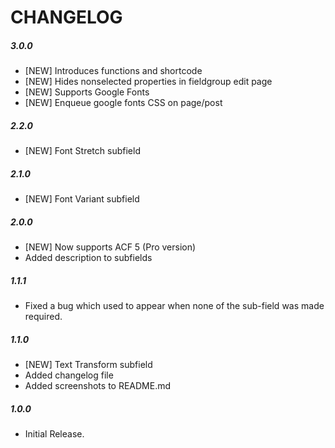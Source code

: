 # CHANGELOG

##### 3.0.0
* [NEW] Introduces functions and shortcode
* [NEW] Hides nonselected properties in fieldgroup edit page
* [NEW] Supports Google Fonts
* [NEW] Enqueue google fonts CSS on page/post

##### 2.2.0
* [NEW] Font Stretch subfield

##### 2.1.0
* [NEW] Font Variant subfield

##### 2.0.0
* [NEW] Now supports ACF 5 (Pro version)
* Added description to subfields

##### 1.1.1
* Fixed a bug which used to appear when none of the sub-field was made required.

##### 1.1.0
* [NEW] Text Transform subfield
* Added changelog file
* Added screenshots to README.md

##### 1.0.0
* Initial Release.
